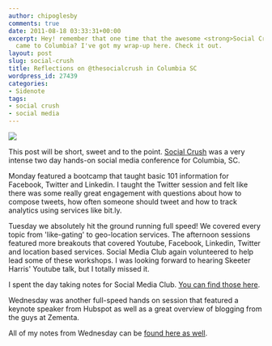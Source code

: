 ```yaml
---
author: chipoglesby
comments: true
date: 2011-08-18 03:33:31+00:00
excerpt: Hey! remember that one time that the awesome <strong>Social Crush</strong>
  came to Columbia? I've got my wrap-up here. Check it out.
layout: post
slug: social-crush
title: Reflections on @thesocialcrush in Columbia SC
wordpress_id: 27439
categories:
- Sidenote
tags:
- social crush
- social media
---
```


![](https://storage.googleapis.com/www.chipoglesby.com/wp-content/uploads/2011/08/2011-08-17-15.59.53.jpg)

This post will be short, sweet and to the point. [Social Crush](http://socialcrush.com) was a very intense two day hands-on social media conference for Columbia, SC.

Monday featured a bootcamp that taught basic 101 information for Facebook, Twitter and Linkedin. I taught the Twitter session and felt like there was some really great engagement with questions about how to compose tweets, how often someone should tweet and how to track analytics using services like bit.ly.

Tuesday we absolutely hit the ground running full speed! We covered every topic from 'like-gating' to geo-location services. The afternoon sessions featured more breakouts that covered Youtube, Facebook, Linkedin, Twitter and location based services. Social Media Club again volunteered to help lead some of these workshops. I was looking forward to hearing Skeeter Harris' Youtube talk, but I totally missed it.

I spent the day taking notes for Social Media Club. [You can find those here](https://docs.google.com/document/d/1XM7j2KOmvOZjEejynqzIVNSbfk-2AVVPfuCqLiFSvtA/edit?hl=en_US).

Wednesday was another full-speed hands on session that featured a keynote speaker from Hubspot as well as a great overview of blogging from the guys at Zementa.

All of my notes from Wednesday can be [found here as well](https://docs.google.com/document/d/1FhiBsk3TfmuonZyhojw_7AiEkc-0MXRttk-pn87ryIU/edit?hl=en_US).
